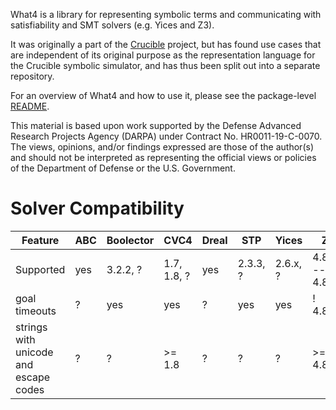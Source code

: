 What4 is a library for representing symbolic terms and communicating with
satisfiability and SMT solvers (e.g. Yices and Z3).

It was originally a part of the [Crucible](https://github.com/GaloisInc/crucible)
project, but has found use cases that are independent of its original
purpose as the representation language for the Crucible symbolic
simulator, and has thus been split out into a separate repository.

For an overview of What4 and how to use it, please see the
package-level [README](what4/README.md).

This material is based upon work supported by the Defense Advanced
Research Projects Agency (DARPA) under Contract No. HR0011-19-C-0070.
The views, opinions, and/or findings expressed are those of the
author(s) and should not be interpreted as representing the official
views or policies of the Department of Defense or the U.S. Government.


# Solver Compatibility

| Feature                               | ABC | Boolector | CVC4        | Dreal | STP      | Yices    | Z3              |
|---------------------------------------|-----|-----------|-------------|-------|----------|----------|-----------------|
| Supported                             | yes | 3.2.2, ?  | 1.7, 1.8, ? | yes   | 2.3.3, ? | 2.6.x, ? | 4.8.8 -- 4.8.14 |
| goal timeouts                         | ?   | yes       | yes         | ?     | yes      | yes      | ! 4.8.12        |
| strings with unicode and escape codes | ?   | ?         | >= 1.8      | ?     | ?        | ?        | >= 4.8.12       |
